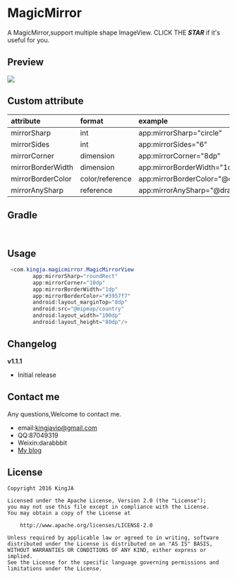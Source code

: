 # MagicMirror
A MagicMirror,support multiple shape ImageView. CLICK THE ***STAR***  if it's useful for you.

## Preview
![](https://github.com/KingJA/MagicMirrorView/blob/master/readme/preview.png)
## Custom attribute
| attribute | format | example  |
| :------------- |:-------------| :-----|
| mirrorSharp | int      | app:mirrorSharp="circle" |
| mirrorSides | int      | app:mirrorSides="6" |
| mirrorCorner | dimension      | app:mirrorCorner="8dp" |
| mirrorBorderWidth | dimension      | app:mirrorBorderWidth="1dp" |
| mirrorBorderColor | color/reference     | app:mirrorBorderColor="@color/red" |
| mirrorAnySharp | reference     | app:mirrorAnySharp="@drawable/beauty" |

<!--![](https://github.com/KingJA/SwitchButton/blob/master/img/mark.png)-->
## Gradle
```java
 
```

## Usage
```java
 <com.kingja.magicmirror.MagicMirrorView
        app:mirrorSharp="roundRect"
        app:mirrorCorner="10dp"
        app:mirrorBorderWidth="1dp"
        app:mirrorBorderColor="#3957f7"
        android:layout_marginTop="8dp"
        android:src="@mipmap/country"
        android:layout_width="100dp"
        android:layout_height="80dp"/>
```

## Changelog

**v1.1.1**
- Initial release 

## Contact me
Any questions,Welcome to contact me.
* email:kingjavip@gmail.com
* QQ:87049319
* Weixin:darabbbit
* [My blog](https://kingja.github.io)

## License

    Copyright 2016 KingJA

    Licensed under the Apache License, Version 2.0 (the "License");
    you may not use this file except in compliance with the License.
    You may obtain a copy of the License at

        http://www.apache.org/licenses/LICENSE-2.0

    Unless required by applicable law or agreed to in writing, software
    distributed under the License is distributed on an "AS IS" BASIS,
    WITHOUT WARRANTIES OR CONDITIONS OF ANY KIND, either express or implied.
    See the License for the specific language governing permissions and
    limitations under the License.
